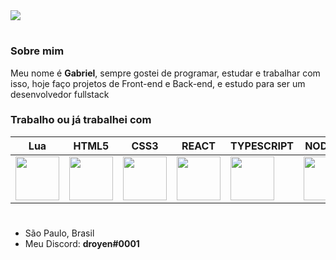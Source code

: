<img src="https://cdn.discordapp.com/attachments/890289168700297271/890701282417979482/banner_github.png">

# 

<h3>Sobre mim</h3>

Meu nome é <b>Gabriel</b>, sempre gostei de programar, estudar e trabalhar com isso, hoje faço projetos de Front-end e Back-end, e estudo para ser um desenvolvedor fullstack

<h3>Trabalho ou já trabalhei com</h3>

 Lua | HTML5 | CSS3 | REACT | TYPESCRIPT | NODEJS | PYTHON |
| --------- | --------- | --------- | --------- | --------- | --------- | --------- |
<img src="https://upload.wikimedia.org/wikipedia/commons/thumb/c/cf/Lua-Logo.svg/1200px-Lua-Logo.svg.png" width="70vw" height="70vh"> | <img src="https://logodownload.org/wp-content/uploads/2016/10/html5-logo-10.png" width="70vw" height="70vh"> | <img src="https://cdn.345tool.com/public/logos/css-formatter-logo.png" width="70vw" height="70vh"> | <img src="https://cdn.discordapp.com/attachments/770846775287742468/854777962339237928/2507930-middle.png" width="70vw" height="70vh"> | <img src="https://iconape.com/wp-content/png_logo_vector/typescript.png" width="70vw" height="70vh"> | <img src="https://cdn.freebiesupply.com/logos/large/2x/nodejs-icon-logo-png-transparent.png" width="70vw" height="70vh"> | <img src="https://cdn.picpng.com/logo/language-logo-python-44976.png" width="70vw" height="70vh"> |
#

- São Paulo, Brasil
- Meu Discord: <b>droyen#0001</b>
#

